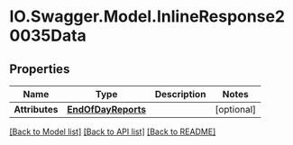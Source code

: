 # IO.Swagger.Model.InlineResponse20035Data
## Properties

Name | Type | Description | Notes
------------ | ------------- | ------------- | -------------
**Attributes** | [**EndOfDayReports**](EndOfDayReports.md) |  | [optional] 

[[Back to Model list]](../README.md#documentation-for-models) [[Back to API list]](../README.md#documentation-for-api-endpoints) [[Back to README]](../README.md)

